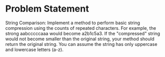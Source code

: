 Problem Statement
=================


String Comparison: Implement a method to perform basic string compression using the counts of repeated characters. For example, the strong aabcccccaaa would become a2b1c5a3. If the "compressed" string would not become smaller than the original string, your method should return the original string. You can assume the string has only uppercase and lowercase letters (a-z).



